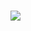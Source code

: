 ###         
<img src="https://github-readme-stats.vercel.app/api?username=newbrumi&&show_icons=true&title_color=ffffff&icon_color=bb2acf&text_color=daf7dc&bg_color=151515">
<!--
**newbrumi/newbrumi** is a ✨ _special_ ✨ repository because its `README.md` (this file) appears on your GitHub profile.

Here are some ideas to get you started:

- 🔭 I’m currently working on ...
- 🌱 I’m currently learning ...
- 👯 I’m looking to collaborate on ...
- 🤔 I’m looking for help with ...
- 💬 Ask me about ...
- 📫 How to reach me: ...
- 😄 Pronouns: ...
- ⚡ Fun fact: ...
-->
